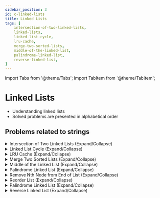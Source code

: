 ```yaml
---
sidebar_position: 3 
id: c-linked-lists
title: Linked Lists
tags: [
    intersection-of-two-linked-lists,
    linked-lists,
    linked-list-cycle,
    lru-cache,
    merge-two-sorted-lists,
    middle-of-the-linked-list,
    palindrome-linked-list,
    reverse-linked-list,
]
---
```


import Tabs from '@theme/Tabs';
import TabItem from '@theme/TabItem';

# Linked Lists

- Understanding linked lists 
- Solved problems are presented in alphabetical order

## Problems related to strings 

<details> 
<summary> Intersection of Two Linked Lists (Expand/Collapse) </summary> 

### [↗ See LeetCode Problem #160](https://leetcode.com/problems/intersection-of-two-linked-lists/)

<Tabs>
<TabItem value="java" label="Java">

```java showLineNumbers
public class Solution {
    public static void main(String[] args) {
        System.out.println("Hello, world!");
    }
}
```

</TabItem>
</Tabs>

</details>

<details> 
<summary> Linked List Cycle (Expand/Collapse) </summary> 

### [↗ See LeetCode Problem #141](https://leetcode.com/problems/linked-list-cycle/)

<Tabs>
<TabItem value="java" label="Java">

```java showLineNumbers
public class Solution {
    public static void main(String[] args) {
        System.out.println("Hello, world!");
    }
}
```

</TabItem>
</Tabs>

</details>

<details> 
<summary> LRU Cache (Expand/Collapse) </summary> 

### [↗ See LeetCode Problem #146](https://leetcode.com/problems/lru-cache/)

<Tabs>
<TabItem value="java" label="Java">

```java showLineNumbers
public class Solution {
    public static void main(String[] args) {
        System.out.println("Hello, world!");
    }
}
```

</TabItem>
</Tabs>

</details>

<details> 
<summary> Merge Two Sorted Lists (Expand/Collapse) </summary> 

### [↗ See LeetCode Problem #21](https://leetcode.com/problems/merge-two-sorted-lists/)

<Tabs>
<TabItem value="java" label="Java">

```java showLineNumbers
public class Solution {
    public static void main(String[] args) {
        System.out.println("Hello, world!");
    }
}
```

</TabItem>
</Tabs>

</details>

<details> 
<summary> Middle of the Linked List (Expand/Collapse) </summary> 

### [↗ See LeetCode Problem #876](https://leetcode.com/problems/middle-of-the-linked-list/)

<Tabs>
<TabItem value="java" label="Java">

```java showLineNumbers
public class Solution {
    public static void main(String[] args) {
        System.out.println("Hello, world!");
    }
}
```

</TabItem>
</Tabs>

</details>

<details> 
<summary> Palindrome Linked List (Expand/Collapse) </summary> 

### [↗ See LeetCode Problem #234](https://leetcode.com/problems/palindrome-linked-list/)

<Tabs>
<TabItem value="java" label="Java">

```java showLineNumbers
public class Solution {
    public static void main(String[] args) {
        System.out.println("Hello, world!");
    }
}
```

</TabItem>
</Tabs>

</details>

<details> 
<summary> Remove Nth Node from End of List (Expand/Collapse) </summary> 

### [↗ See LeetCode Problem #19](https://leetcode.com/problems/remove-nth-node-from-end-of-list/)

<Tabs>
<TabItem value="java" label="Java">

```java showLineNumbers
public class Solution {
    public static void main(String[] args) {
        System.out.println("Hello, world!");
    }
}
```

</TabItem>
</Tabs>

</details>

<details> 
<summary> Reorder List (Expand/Collapse) </summary> 

### [↗ See LeetCode Problem #143](https://leetcode.com/problems/reorder-list/)

<Tabs>
<TabItem value="java" label="Java">

```java showLineNumbers
public class Solution {
    public static void main(String[] args) {
        System.out.println("Hello, world!");
    }
}
```

</TabItem>
</Tabs>

</details>

<details> 
<summary> Palindrome Linked List (Expand/Collapse) </summary> 

### [↗ See LeetCode Problem #234](https://leetcode.com/problems/palindrome-linked-list/)

<Tabs>
<TabItem value="java" label="Java">

```java showLineNumbers
public class Solution {
    public static void main(String[] args) {
        System.out.println("Hello, world!");
    }
}
```

</TabItem>
</Tabs>

</details>

<details> 
<summary> Reverse Linked List (Expand/Collapse) </summary> 

### [↗ See LeetCode Problem #206](https://leetcode.com/problems/reverse-linked-list/)

<Tabs>
<TabItem value="java" label="Java">

```java showLineNumbers
public class Solution {
    public static void main(String[] args) {
        System.out.println("Hello, world!");
    }
}
```

</TabItem>
</Tabs>

</details>